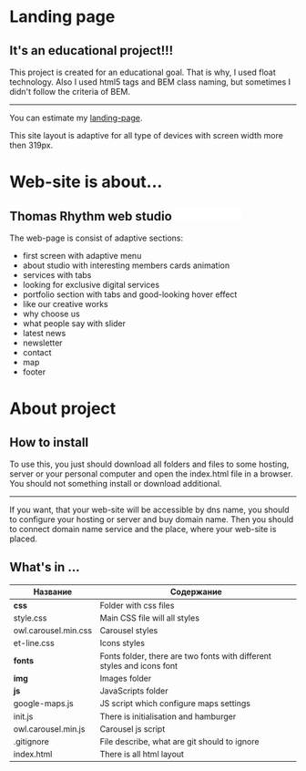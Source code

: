# Landing page
It's an educational project!!!
---------------------
This project is created for an educational goal. That is why, I used float technology. Also I used html5 tags and BEM class naming, but sometimes I didn't follow the criteria of BEM.
***
You can estimate my [landing-page](https://ivanchikap.github.io/web-studio/).

This site layout is adaptive for all type of devices with screen width more then 319px.<br>

# Web-site is about...
Thomas Rhythm web studio [![N](img/logo.png)](https://ivanchikap.github.io/web-studio/)
---------------------

The web-page is consist of adaptive sections:
* first screen with adaptive menu
* about studio with interesting members cards animation
* services with tabs
* looking for exclusive digital services
* portfolio section with tabs and good-looking hover effect
* like our creative works
* why choose us
* what people say with slider
* latest news
* newsletter
* contact
* map
* footer

# About project
How to install  
---------------------
To use this, you just should download all folders and files to some hosting, server or your personal computer and open the index.html file in a browser. You should not something install or download additional.
***
If you want, that your web-site will be accessible by dns name, you should to configure your hosting or server and buy domain name. Then you should to connect domain name service and the place, where your web-site is placed.
 
What's in ...
-------------------
Название            | Содержание
--------------------|----------------------
**css**             | Folder with css files 
style.css           | Main CSS file will all styles
owl.carousel.min.css| Carousel styles 
et-line.css         | Icons styles
**fonts**           | Fonts folder, there are two fonts with different styles and icons font 
**img**             | Images folder
**js**              | JavaScripts folder
google-maps.js      | JS script which configure maps settings 
init.js             | There is initialisation and hamburger 
owl.carousel.min.js | Carousel js script
.gitignore          | File describe, what are git should to ignore
index.html          | There is all html layout

